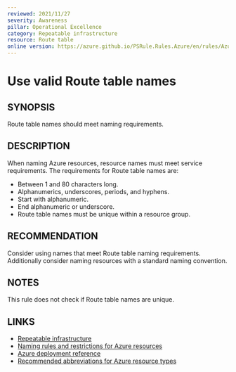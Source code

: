 ```yaml
---
reviewed: 2021/11/27
severity: Awareness
pillar: Operational Excellence
category: Repeatable infrastructure
resource: Route table
online version: https://azure.github.io/PSRule.Rules.Azure/en/rules/Azure.Route.Name/
---
```


# Use valid Route table names

## SYNOPSIS

Route table names should meet naming requirements.

## DESCRIPTION

When naming Azure resources, resource names must meet service requirements.
The requirements for Route table names are:

- Between 1 and 80 characters long.
- Alphanumerics, underscores, periods, and hyphens.
- Start with alphanumeric.
- End alphanumeric or underscore.
- Route table names must be unique within a resource group.

## RECOMMENDATION

Consider using names that meet Route table naming requirements.
Additionally consider naming resources with a standard naming convention.

## NOTES

This rule does not check if Route table names are unique.

## LINKS

- [Repeatable infrastructure](https://learn.microsoft.com/azure/architecture/framework/devops/automation-infrastructure)
- [Naming rules and restrictions for Azure resources](https://docs.microsoft.com/azure/azure-resource-manager/management/resource-name-rules)
- [Azure deployment reference](https://docs.microsoft.com/azure/templates/microsoft.network/routetables)
- [Recommended abbreviations for Azure resource types](https://docs.microsoft.com/azure/cloud-adoption-framework/ready/azure-best-practices/resource-abbreviations)
